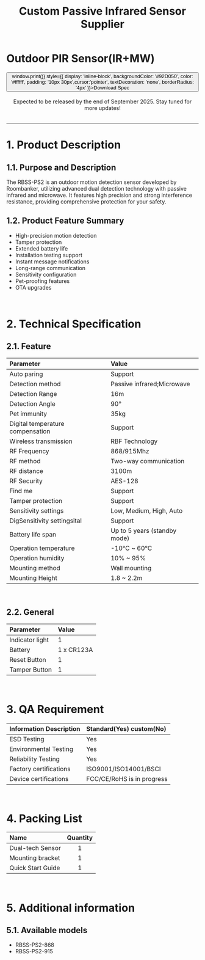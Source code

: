﻿---
description: Roombanker offers passive infrared motion detectors to detect motion by sensing changes in infrared (IR) levels caused by the presence of humans within its range.
title: Custom Passive Infrared Sensor Supplier
keywords:
- passive infrared sensor
- passive infrared motion detector
- passive infrared motion sensor
tags:
- Outdoor PIR Sensor(IR+MW) spec
---

# Outdoor PIR Sensor(IR+MW)

<div style={{textAlign: 'center'}}>
<button onClick={() => window.print()} style={{ display: 'inline-block', backgroundColor: '#92D050', color: '#ffffff', padding: '10px 30px',cursor:'pointer', textDecoration: 'none', borderRadius: '4px' }}>Download Spec</button>
</div>
<br />

<center>
Expected to be released by the end of September 2025. Stay tuned for more updates!
</center>

<br />


------

# 1. Product Description
## 1.1. Purpose and Description

The RBSS-PS2 is an outdoor motion detection sensor developed by Roombanker, utilizing advanced dual detection technology with passive infrared and microwave. It features high precision and strong interference resistance, providing comprehensive protection for your safety.

## 1.2. Product Feature Summary

* High-precision motion detection 
* Tamper protection 
* Extended battery life 
* Installation testing support 
* Instant message notifications 
* Long-range communication 
* Sensitivity configuration 
* Pet-proofing features 
* OTA upgrades

<br />

# 2. Technical Specification
## 2.1. Feature

| Parameter                        | Value                           |
| :------------------------------- | :-------------------------------|
| Auto paring                      | Support                         |
| Detection method                 | Passive infrared;Microwave     |
| Detection Range                  | 16m                             |
| Detection Angle                  | 90°                            |
| Pet immunity                     | 35kg                            |
| Digital temperature compensation | Support                         |
| Wireless transmission            | RBF Technology                  |
| RF Frequency                     | 868/915Mhz                      |
| RF method                        | Two-way communication           |
| RF distance                      | 3100m                           |
| RF Security                      | AES-128                         |
| Find me                          | Support                         |
| Tamper protection                | Support                         |
| Sensitivity settings             | Low, Medium, High, Auto         |
| DigSensitivity settingsital      | Support                         |
| Battery life span                | Up to 5 years (standby mode)    | 
| Operation temperature            | -10℃ ~ 60℃                    |
| Operation humidity               | 10% ~ 95%                       |
| Mounting method                  | Wall mounting                   |
| Mounting Height                  | 1.8 ~ 2.2m                      |


<br />

## 2.2. General

| Parameter                  | Value                       |
| :------------------------- | :---------------------------|
| Indicator light            | 1                           |
| Battery                    | 1 x CR123A                  |
| Reset Button               | 1                           | 
| Tamper Button              | 1                           |

<br />

# 3. QA Requirement

| Information Description    | Standard(Yes) custom(No)    |
| :------------------------- | :-------------------------- |
| ESD Testing                |  Yes                        |
| Environmental Testing      |  Yes                        |
| Reliability Testing        |  Yes                        |
| Factory certifications     |  ISO9001/ISO14001/BSCI      |
| Device certifications      |  FCC/CE/RoHS is in progress |

<br />

# 4. Packing List

| Name                  | Quantity |
| :-------------------- | :------: |
| Dual-tech Sensor      |  1       |
| Mounting bracket      |  1       |
| Quick Start Guide     |  1       |

<br />

# 5. Additional information

## 5.1. Available models
* RBSS-PS2-868
* RBSS-PS2-915


<br />
